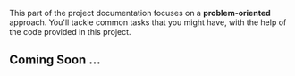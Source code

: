 This part of the project documentation focuses on a
**problem-oriented** approach. You'll tackle common
tasks that you might have, with the help of the code
provided in this project.

## Coming Soon ...

